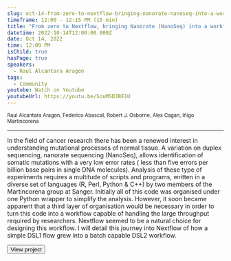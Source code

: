 ```yaml
---
slug: oct-14-from-zero-to-nextflow-bringing-nanorate-nanoseq-into-a-workflow
timeframe: 12:00 - 12:15 PM (15 min)
title: "From zero to Nextflow, bringing Nanorate (NanoSeq) into a workflow"
datetime: 2022-10-14T12:00:00.000Z
date: Oct 14, 2022
time: 12:00 PM
isChild: true
hasPage: true
speakers:
  - Raul Alcantara Aragon
tags:
  - Community
youtube: Watch on Youtube
youtubeUrl: https://youtu.be/SouMSDJBE1U
---
```

<div className="mb-4">
  <small className="typo-small">
    Raul Alcantara Aragon, Federico Abascal, Robert J. Osborne, Alex Cagan, Iñigo Martincorena
  </small>
</div>

<hr className="border-t border-gray-50 mb-4 opacity-20" />

In the field of cancer research there has been a renewed interest in understanding mutational processes of normal tissue. A variation on duplex sequencing, nanorate sequencing (NanoSeq), allows identification of somatic mutations with a very low error rates ( less than five errors per billion base pairs in single DNA molecules). Analysis of these type of experiments requires a multitude of scripts and programs, written in a diverse set of languages (R, Perl, Python & C++) by two members of the Martincorena group at Sanger. Initially all of this code was organised under one Python wrapper to simplify the analysis. However, it soon became apparent that a third layer of organisation would be necessary in order to turn this code into a workflow capable of handling the large throughput required by researchers. Nextflow seemed to be a natural choice for designing this workflow. I will detail this journey into Nextflow of how a simple DSL1 flow grew into a batch capable DSL2 workflow.

<div>
  <Button to="https://github.com/cancerit/NanoSeq" variant="secondary" size="md" arrow>
    View project
  </Button>
</div>
